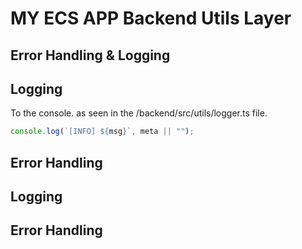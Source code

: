 # MY ECS APP Backend Utils Layer

## Error Handling & Logging

## Logging

To the console. as seen in the /backend/src/utils/logger.ts file.
```typescript
console.log(`[INFO] ${msg}`, meta || "");
```

## Error Handling

## Logging

## Error Handling